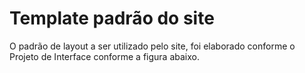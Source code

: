 # Template padrão do site

O padrão de layout a ser utilizado pelo site, foi elaborado conforme o Projeto de Interface conforme a figura abaixo.
